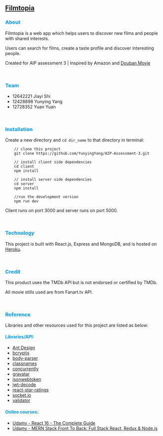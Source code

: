## [Filmtopia](https://filmtopia.herokuapp.com/)

### <font color=#0099ff>About</font>

Filmtopia is a web app which helps users to discover new films and people with shared interests.

Users can search for films, create a taste profile and discover interesting people.
 
Created for AIP assessment 3 | Inspired by Amazon and [Douban Movie](https://movie.douban.com/)

<br>

### <font color=#0099ff>Team</font>

- 12642221  Jiayi Shi 
- 12428898  Yunying Yang 
- 12728352  Yuan Yuan 

<br>

### <font color=#0099ff>Installation</font>

Create a new directory and `cd dir_name` to that directory in terminal:

```
	// clone this project
	git clone https://github.com/YunyingYang/AIP-Assessment-3.git
	
	// install client side dependencies
	cd client
	npm install
	
	// install server side dependencies
	cd server
	npm install
	
	//run the development version
	npm run dev

```
Client runs on port 3000 and server runs on port 5000.

<br>

### <font color=#0099ff>Technology</font> 

This project is built with React.js, Express and MongoDB, and is hosted on [Heroku](https://dashboard.heroku.com/).

<br>

### <font color=#0099ff>Credit</font>

This product uses the TMDb API but is not endorsed or certified by TMDb.

All movie stills used are from Fanart.tv API.

<br>

### <font color=#0099ff>Reference</font>

Libraries and other resources used for this project are listed as below:

#### <font color=#0099ff>Libraries/API:</font>

- [Ant Design](https://ant.design/)
- [bcryptjs](https://www.npmjs.com/package/bcryptjs)
- [body-parser](https://www.npmjs.com/package/body-parser)
- [classnames](https://github.com/JedWatson/classnames)
- [concurrently](https://www.npmjs.com/package/concurrently)
- [gravatar](https://en.gravatar.com/)
- [jsonwebtoken](https://github.com/auth0/node-jsonwebtoken)
- [jwt-decode](https://github.com/auth0/jwt-decode)
- [react-star-ratings](https://www.npmjs.com/package/react-star-ratings)
- [socket.io](https://socket.io/docs/client-api/)
- [validator](https://www.npmjs.com/package/validator)


#### <font color=#0099ff>Online courses:</font>

- [Udamy - React 16 - The Complete Guide](https://www.udemy.com/react-the-complete-guide-incl-redux/)
- [Udamy - MERN Stack Front To Back: Full Stack React, Redux & Node.js](https://www.udemy.com/mern-stack-front-to-back/)




